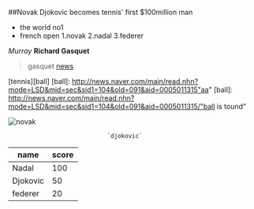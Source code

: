 ##Novak Djokovic becomes tennis' first $100million man 



- the world no1
- french open
1.novak
2.nadal
3.federer

*Murray*
**Richard Gasquet**
>gasquet
[news](htp://edition.cnn.com/2016/06/01/tennis/french-open-tennis-novak-djokovic-serena-willians-100-million-tennis/index.html)

[tennis][ball]
[ball]: http://news.naver.com/main/read.nhn?mode=LSD&mid=sec&sid1=104&old=091&aid=0005011315"aa"
[ball]: http://news.naver.com/main/read.nhn?mode=LSD&mid=sec&sid1=104&old=091&aid=0005011315/"ball is tound"

![novak](http://pds.joins.com/news/component/htmlphoto_mmdata/201507/14/htm_201507140591960106011.jpg)

                                `djokovic`









name | score
-----|-----
Nadal|100
Djokovic|50
federer|20
